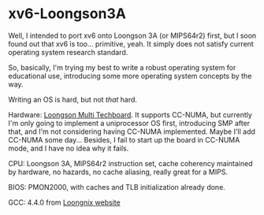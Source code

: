 # xv6-Loongson3A
Well, I intended to port xv6 onto Loongson 3A (or MIPS64r2) first, but I soon found out that xv6 is too... primitive, yeah.  It simply does not satisfy current
operating system research standard.

So, basically, I'm trying my best to write a robust operating system for educational use, introducing some more operating system concepts by the way.

Writing an OS is hard, but not *that* hard.

Hardware: [Loongson Multi Techboard](http://www.loongson.cn/multi_techboard.php).  It supports CC-NUMA, but currently I'm only going to implement a uniprocessor
OS first, introducing SMP after that, and I'm not considering having CC-NUMA implemented.  Maybe I'll add CC-NUMA some day...  Besides, I fail to start up
the board in CC-NUMA mode, and I have no idea why it fails.

CPU: Loongson 3A, MIPS64r2 instruction set, cache coherency maintained by hardware, no hazards, no cache aliasing, really great for a MIPS.

BIOS: PMON2000, with caches and TLB initialization already done.

GCC: 4.4.0 from [Loongnix website](http://www.loongnix.com:8000/dev/ftp/toolchain/gcc/release/CROSS_COMPILE/loongson3-gcc4.4.tar.gz)
